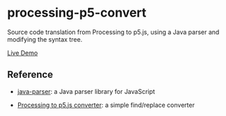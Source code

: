 # processing-p5-convert

Source code translation from Processing to p5.js, using a Java parser and
modifying the syntax tree.

[Live Demo](https://dkessner.github.io/processing-p5-convert/)


## Reference

* [java-parser](https://github.com/jhipster/prettier-java/tree/master/packages/java-parser):
    a Java parser library for JavaScript  

* [Processing to p5.js converter](https://faculty.purchase.edu/joseph.mckay/p5jsconverter.html):
    a simple find/replace converter


